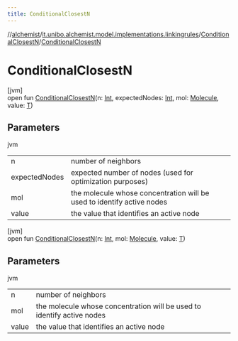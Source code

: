 ```yaml
---
title: ConditionalClosestN
---
```

//[alchemist](../../../index.html)/[it.unibo.alchemist.model.implementations.linkingrules](../index.html)/[ConditionalClosestN](index.html)/[ConditionalClosestN](-conditional-closest-n.html)



# ConditionalClosestN



[jvm]\
open fun [ConditionalClosestN](-conditional-closest-n.html)(n: [Int](https://kotlinlang.org/api/latest/jvm/stdlib/kotlin/-int/index.html), expectedNodes: [Int](https://kotlinlang.org/api/latest/jvm/stdlib/kotlin/-int/index.html), mol: [Molecule](../../it.unibo.alchemist.model.interfaces/-molecule/index.html), value: [T](../../it.unibo.alchemist.model.implementations.layers/-uniform-layer/index.html))



## Parameters


jvm

| | |
|---|---|
| n | number of neighbors |
| expectedNodes | expected number of nodes (used for optimization purposes) |
| mol | the molecule whose concentration will be used to identify active nodes |
| value | the value that identifies an active node |





[jvm]\
open fun [ConditionalClosestN](-conditional-closest-n.html)(n: [Int](https://kotlinlang.org/api/latest/jvm/stdlib/kotlin/-int/index.html), mol: [Molecule](../../it.unibo.alchemist.model.interfaces/-molecule/index.html), value: [T](../../it.unibo.alchemist.model.implementations.layers/-uniform-layer/index.html))



## Parameters


jvm

| | |
|---|---|
| n | number of neighbors |
| mol | the molecule whose concentration will be used to identify active nodes |
| value | the value that identifies an active node |




